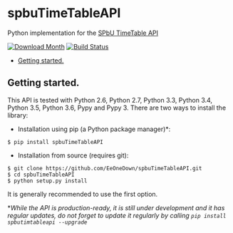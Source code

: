 # spbuTimeTableAPI
Python implementation for the [SPbU TimeTable API](https://timetable.spbu.ru/help/ui/index)

[![Download Month](https://img.shields.io/pypi/v/spbuTimetableAPI.svg)](https://pypi.python.org/pypi/spbuTimetableAPI)
[![Build Status](https://travis-ci.org/EeOneDown/spbuTimetableAPI.svg?branch=master)](https://travis-ci.org/EeOneDown/spbuTimetableAPI)

* [Getting started.](#getting-started)

## Getting started.

This API is tested with Python 2.6, Python 2.7, Python 3.3, Python 3.4, Python 3.5, Python 3.6, Pypy and Pypy 3.
There are two ways to install the library:

* Installation using pip (a Python package manager)*:

```
$ pip install spbuTimeTableAPI
```
* Installation from source (requires git):

```
$ git clone https://github.com/EeOneDown/spbuTimeTableAPI.git
$ cd spbuTimeTableAPI
$ python setup.py install
```

It is generally recommended to use the first option.

**While the API is production-ready, it is still under development and it has regular updates, do not forget to update it regularly by calling `pip install spbutimtableapi --upgrade`*